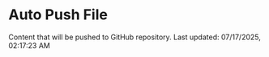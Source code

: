 # Auto Push File

Content that will be pushed to GitHub repository.
Last updated: 07/17/2025, 02:17:23 AM